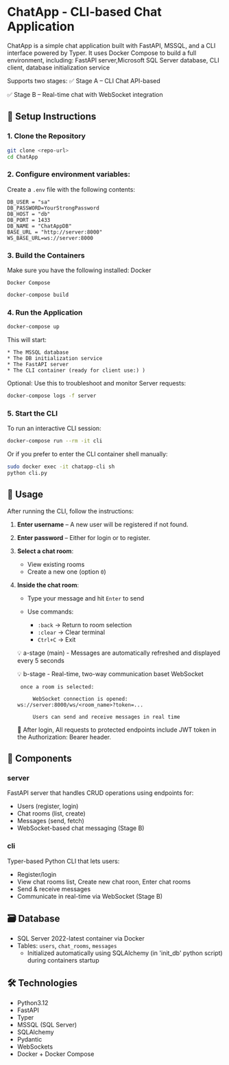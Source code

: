 # ChatApp - CLI-based Chat Application

ChatApp is a simple chat application built with FastAPI, MSSQL, and a CLI interface powered by Typer.
It uses Docker Compose to build a full environment, including: FastAPI server,Microsoft SQL Server database, CLI client, database initialization service 

Supports two stages:
✅ Stage A – CLI Chat API-based

✅ Stage B – Real-time chat with WebSocket integration

## 🚀 Setup Instructions

### 1. Clone the Repository

```bash
git clone <repo-url>
cd ChatApp
```

### 2. Configure environment variables:

Create a `.env` file with the following contents:

```env
DB_USER = "sa"
DB_PASSWORD=YourStrongPassword
DB_HOST = "db"
DB_PORT = 1433
DB_NAME = "ChatAppDB"
BASE_URL = "http://server:8000"
WS_BASE_URL=ws://server:8000
```

### 3. Build the Containers
Make sure you have the following installed:
    Docker

    Docker Compose

```bash
docker-compose build
```
### 4. Run the Application

```bash
docker-compose up
```

This will start:

    * The MSSQL database
    * The DB initialization service
    * The FastAPI server
    * The CLI container (ready for client use:) )

Optional: Use this to troubleshoot and monitor Server requests:
```bash
docker-compose logs -f server
```
### 5. Start the CLI

To run an interactive CLI session:

```bash
docker-compose run --rm -it cli
```

Or if you prefer to enter the CLI container shell manually:

```bash
sudo docker exec -it chatapp-cli sh
python cli.py
```

## 🧪 Usage

After running the CLI, follow the instructions:

1. **Enter username** – A new user will be registered if not found.

2. **Enter password** – Either for login or to register.

3. **Select a chat room**:

   * View existing rooms
   * Create a new one (option `0`)

4. **Inside the chat room**:

   * Type your message and hit `Enter` to send
   * Use commands:

     * `:back` → Return to room selection
     * `:clear` → Clear terminal
     * `Ctrl+C` → Exit

    💡 a-stage (main) - Messages are automatically refreshed and displayed every 5 seconds

    💡 b-stage - Real-time, two-way communication baset WebSocket  

        once a room is selected:

            WebSocket connection is opened: ws://server:8000/ws/<room_name>?token=...

            Users can send and receive messages in real time


    🔐 After login, All requests to protected endpoints include JWT token in the Authorization: Bearer <token> header. 
    
 
## 🧱 Components

### server

FastAPI server that handles CRUD operations using endpoints for:

* Users (register, login)
* Chat rooms (list, create)
* Messages (send, fetch)
* WebSocket-based chat messaging (Stage B)

### cli

Typer-based Python CLI that lets users:

* Register/login
* View chat rooms list, Create new chat roon, Enter chat rooms
* Send & receive messages
* Communicate in real-time via WebSocket (Stage B)

## 🗃️ Database

* SQL Server 2022-latest container via Docker
* Tables: `users`, `chat_rooms`, `messages`
    * Initialized automatically using SQLAlchemy (in 'init_db' python script) during containers startup

## 🛠️ Technologies

* Python3.12
* FastAPI
* Typer
* MSSQL (SQL Server)
* SQLAlchemy
* Pydantic
* WebSockets
* Docker + Docker Compose
